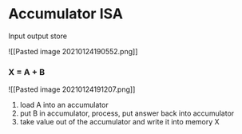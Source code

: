 # Accumulator ISA
Input output store

![[Pasted image 20210124190552.png]]
### X = A + B
![[Pasted image 20210124191207.png]]
1. load A into an accumulator
2. put B in accumulator, process, put answer back into accumulator
3. take value out of the accumulator and write it into memory X